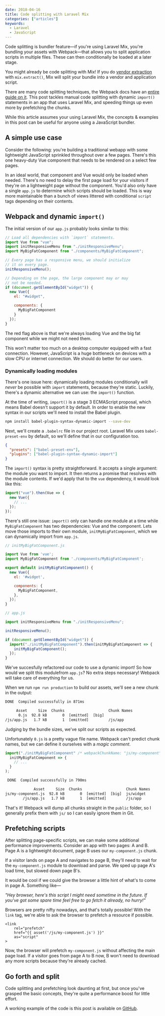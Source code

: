 ```yaml
---
date: 2018-04-16
title: Code splitting with Laravel Mix
categories: ["articles"]
keywords:
  - Laravel
  - JavaScript
---
```


Code splitting is bundler feature—if you're using Laravel Mix, you're bundling your assets with Webpack—that allows you to split application scripts in multiple files. These can then conditionally be loaded at a later stage.

<!--more-->

You might already be code splitting with Mix! If you do [vendor extraction](https://laravel.com/docs/5.5/mix#vendor-extraction) with `mix.extract()`, Mix will split your bundle into a vendor and application script.

There are many code splitting techniques, the Webpack docs have an [entire guide on it](https://webpack.js.org/guides/code-splitting/). This post tackles manual code splitting with dynamic `import()` statements in an app that uses Laravel Mix, and speeding things up even more by prefetching the chunks.

<aside>
While this article assumes your using Laravel Mix, the concepts & examples in this post can be useful for anyone using a JavaScript bundler.
</aside>

## A simple use case

Consider the following: you're building a traditional webapp with some lightweight JavaScript sprinkled throughout over a few pages. There's this one heavy-duty Vue component that needs to be rendered on a select few pages.

In an ideal world, that component and Vue would only be loaded when needed. There's no need to delay the first page load for your visitors if they're on a lightweight page without the component. You'd also only have a single `app.js` to determine which scripts should be loaded. This is way more maintainable than a bunch of views littered with conditional `script` tags depending on their contents.

## Webpack and dynamic `import()`

The initial version of our `app.js` probably looks similar to this:

```js
// Load all dependencies with `import` statements.
import Vue from "vue";
import initResponsiveMenu from "./initResponsiveMenu";
import MyBigFatComponent from "./components/MyBigFatComponent";

// Every page has a responsive menu, we should initialize
// it on every page.
initResponsiveMenu();

// Depending on the page, the large component may or may
// not be needed.
if (document.getElementById("widget")) {
  new Vue({
    el: "#widget",

    components: {
      MyBigFatComponent
    }
  });
}
```

The red flag above is that we're always loading Vue and the big fat component while we might not need them.

This won't matter too much on a desktop computer equipped with a fast connection. However, JavaScript is a huge bottleneck on devices with a slow CPU or internet connection. We should do better for our users.

### Dynamically loading modules

There's one issue here: dynamically loading modules conditionally will _never_ be possible with `import` statements, because they're static. Luckily, there's a dynamic alternative we can use: the `import()` function.

At the time of writing, `import()` is a stage 3 ECMAScript proposal, which means Babel doesn't support it by default. In order to enable the new syntax in our scripts we'll need to install the Babel plugin.

```bash
npm install babel-plugin-syntax-dynamic-import --save-dev
```

Next, we'll create a `.babelrc` file in our project root. Laravel Mix uses `babel-preset-env` by default, so we'll define that in our configuration too.

```json
{
  "presets": ["babel-preset-env"],
  "plugins": ["babel-plugin-syntax-dynamic-import"]
}
```

The `import()` syntax is pretty straightforward. It accepts a single argument: the module you want to import. It then returns a promise that resolves with the module contents. If we'd apply that to the `vue` dependency, it would look like this:

```js
import("vue").then(Vue => {
  new Vue({
    // ...
  });
});
```

There's still one issue: `import()` only can handle one module at a time while `MyBigFatComponent` has two dependencies: Vue and the component. Lets move those imports to their own module, `initMyBigFatComponent`, which we can dynamically import from `app.js`.

```js
// initMyBigFatComponent.js

import Vue from 'vue';
import MyBigFatComponent from './components/MyBigFatComponent';

export default initMyBigFatComponent() {
  new Vue({
    el: '#widget',

    components: {
      MyBigFatComponent,
    },
  });
}
```

```js
// app.js

import initResponsiveMenu from "./initResponsiveMenu";

initResponsiveMenu();

if (document.getElementById("widget")) {
  import("./initMyBigFatComponent").then(initMyBigFatComponent => {
    initMyBigFatComponent();
  });
}
```

We've succesfully refactored our code to use a dynamic import! So how would we split this modulefrom `app.js`? No extra steps necessary! Webpack will take care of everything for us.

When we run `npm run production` to build our assets, we'll see a new chunk in the output:

```txt
DONE  Compiled successfully in 871ms

     Asset     Size  Chunks                    Chunk Names
      0.js  92.8 kB       0  [emitted]  [big]
/js/app.js   1.7 kB       1  [emitted]         /js/app
```

Judging by the bundle sizes, we've split our scripts as expected.

Unfortunately `0.js` is a pretty vague file name. Webpack can't predict chunk names, but we can define it ourselves with a _magic comment_.

```js
import("./initMyBigFatComponent" /* webpackChunkName: "js/my-component" */).then(
  initMyBigFatComponent => {
    // ...
  }
);
```

```txt
 DONE  Compiled successfully in 790ms

             Asset     Size  Chunks                    Chunk Names
js/my-component.js  92.8 kB       0  [emitted]  [big]  js/widget
        /js/app.js   1.7 kB       1  [emitted]         /js/app
```

That's it! Webpack will dump all chunks straight in the `public` folder, so I generally prefix them with `js/` so I can easily ignore them in Git.

## Prefetching scripts

After splitting page-specific scripts, we can make some additional performance improvements. Consider an app with two pages: A and B. Page A is a lightweight document, page B uses our `my-component.js` chunk.

If a visitor lands on page A and navigates to page B, they'll need to wait for the `my-component.js` module to download and parse. We sped up page A's load time, but slowed down page B's.

It would be cool if we could give the browser a little hint of what's to come in page A. Something like—

_"Hey browser, here's this script I might need sometime in the future. If you've got some spare time feel free to go fetch it already, no hurry!"_

Browsers are pretty nifty nowadays, and that's totally possible! With the `link` tag, we're able to ask the browser to prefetch a resource if possible.

```
<link
    rel="prefetch"
    href="{{ asset('/js/my-component.js') }}"
    as="script"
>
```

Now, the browser will prefetch `my-component.js` without affecting the main page load. If a visitor goes from page A to B now, B won't need to download any more scripts because they're already cached.

## Go forth and split

Code splitting and prefetching look daunting at first, but once you've grasped the basic concepts, they're quite a performance boost for little effort.

A working example of the code is this post is available on [GitHub](https://github.com/sebastiandedeyne/code-splitting-with-laravel-mix).
